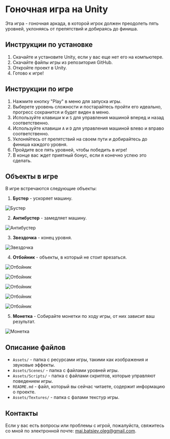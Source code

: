 # Гоночная игра на Unity

Эта игра - гоночная аркада, в которой игрок должен преодолеть пять уровней, уклоняясь от препятствий и добираясь до финиша.

## Инструкции по установке

1. Скачайте и установите Unity, если у вас еще нет его на компьютере.
2. Скачайте файлы игры из репозитория GitHub.
3. Откройте проект в Unity.
4. Готово к игре!

## Инструкции по игре

1. Нажмите кнопку "Play" в меню для запуска игры.
2. Выберете уровень сложности и постарайтесь пройти его идеально, прогресс сохранится и будет виден в меню.
3. Используйте клавиши `W` и `S` для управления машиной вперед и назад соответственно.
4. Используйте клавиши `A` и `D` для управления машиной влево и вправо соответственно.
5. Уклоняйтесь от препятствий на своем пути и добирайтесь до финиша каждого уровня.
6. Пройдите все пять уровней, чтобы победить в игре!
7. В конце вас ждет приятный бонус, если я конечно успею это сделать.

## Объекты в игре

В игре встречаются следующие объекты:

1. **Бустер** - ускоряет машину. 

![Бустер](images_for_readme/booster.png)

2. **Антибустер** - замедляет машину. 

![Антибустер](images_for_readme/antibooster.png)

3. **Звездочка** - конец уровня. 

![Звездочка](images_for_readme/star.png)

4. **Отбойник** - объекты, в который не стоит врезаться. 

![Отбойник](images_for_readme/bumper.png)

![Отбойник](images_for_readme/bumper.png)

![Отбойник](images_for_readme/b1.png)

![Отбойник](images_for_readme/b2.png)

![Отбойник](images_for_readme/b3.png)

5. **Монетка** - Собирайте монетки по ходу игры, от них зависит ваш результат. 

![Монетка](images_for_readme/bonus.png)

## Описание файлов

- `Assets/` - папка с ресурсами игры, такими как изображения и звуковые эффекты.
- `Assets/Scenes/` - папка с файлами уровней игры.
- `Assets/Scripts/` - папка с файлами скриптов, которые управляют поведением игры.
- `README.md` - файл, который вы сейчас читаете, содержит информацию о проекте.
- `Assets/Textures/` - папка с фалами текстур игры.

## Контакты

Если у вас есть вопросы или проблемы с игрой, пожалуйста, свяжитесь со мной по электронной почте: mai.batsiev.oleg@gmail.com.
